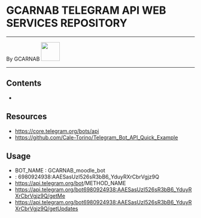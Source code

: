 # GCARNAB TELEGRAM API WEB SERVICES REPOSITORY
___

By GCARNAB <a href='https://github.com/gcarnab'> <img src='https://avatars.githubusercontent.com/u/15156604?v=4' width="50"/></a>
___

## Contents

- 

## Resources

- https://core.telegram.org/bots/api
- https://github.com/Cale-Torino/Telegram_Bot_API_Quick_Example

## Usage

- BOT_NAME : GCARNAB_moodle_bot
- <token> : 6980924938:AAESasUzI526sR3bB6_YduyRXrCbrVgjz9Q
- https://api.telegram.org/bot<token>/METHOD_NAME
- https://api.telegram.org/bot6980924938:AAESasUzI526sR3bB6_YduyRXrCbrVgjz9Q/getMe
- https://api.telegram.org/bot6980924938:AAESasUzI526sR3bB6_YduyRXrCbrVgjz9Q/getUpdates
